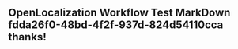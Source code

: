 <properties
ms.topic="hero-topic"
ms.test1="hero-topic"
ms.test2="test"/>

## OpenLocalization Workflow Test MarkDown fdda26f0-48bd-4f2f-937d-824d54110cca thanks!
